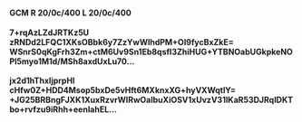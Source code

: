 #### GCM R 20/0c/400 L 20/0c/400
**7+rqAzLZdJRTKz5U**<br/>**zRNDd2LFQC1XKsOBbk6y7ZzYwWlhdPM+OI9fycBxZkE=**<br/>**WSnrS0qKgFrh3Zm+ctM6Uv9Sn1Eb8qsfI3ZhiHUG+YTBNOabUGkpkeNOPl5myo1M1d/MSh8axdUxLu70...**<br/><br/>
**jx2d1hThxIjprpHl**<br/>**cHfw0Z+HDD4Msop5bxDe5vHft6MXknxXG+hyVXWqtlY=**<br/>**+JG25BRBngFJXK1XuxRzvrWIRwOalbuXiOSV1xUvzV31IKaR53DJRqIDKTbo+rvfzu9iRhh+eenIahEL...**